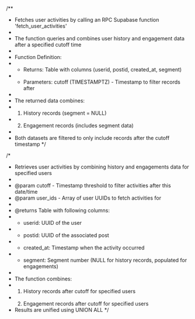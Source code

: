 /**
 * Fetches user activities by calling an RPC Supabase function 'fetch_user_activities'
 * 
 * The function queries and combines user history and engagement data after a specified cutoff time
 * 
 * Function Definition:
 * - Returns: Table with columns (userid, postid, created_at, segment)
 * - Parameters: cutoff (TIMESTAMPTZ) - Timestamp to filter records after
 * 
 * The returned data combines:
 * 1. History records (segment = NULL)
 * 2. Engagement records (includes segment data)
 * 
 * Both datasets are filtered to only include records after the cutoff timestamp
 */

/*
 * Retrieves user activities by combining history and engagements data for specified users
 * 
 * @param cutoff     - Timestamp threshold to filter activities after this date/time
 * @param user_ids   - Array of user UUIDs to fetch activities for
 * 
 * @returns Table with following columns:
 *  - userid:      UUID of the user
 *  - postid:      UUID of the associated post
 *  - created_at:  Timestamp when the activity occurred
 *  - segment:     Segment number (NULL for history records, populated for engagements)
 *
 * The function combines:
 * 1. History records after cutoff for specified users
 * 2. Engagement records after cutoff for specified users
 * Results are unified using UNION ALL
 */